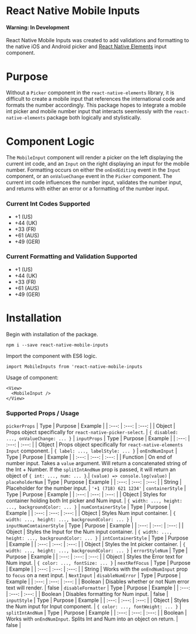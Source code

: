 # React Native Mobile Inputs
#### Warning: In Development

React Native Mobile Inputs was created to add validations and formatting to the native iOS and Android picker and [React Native Elements] input component.

# Purpose

Without a `Picker` component in the `react-native-elements` library, it is difficult to create a mobile input that references the international code and formats the number accordingly.  This package hopes to integrate a mobile int picker and mobile number input that interacts seemlessly with the `react-native-elements` package both logically and stylistically.

# Component Logic

The `MobileInput` component will render a picker on the left displaying the current int code, and an `Input` on the right displaying an input for the mobile number.  Formatting occurs on either the `onEndEditing` event in the `Input` component, or an `onValueChange` event in the `Picker` component. The current int code influences the number input, validates the number input, and returns with either an error or a formatting of the number input.

### Current Int Codes Supported
* +1 (US)
* +44 (UK)
* +33 (FR)
* +61 (AUS)
* +49 (GER)

### Current Formatting and Validation Supported
* +1 (US)
* +44 (UK)
* +33 (FR)
* +61 (AUS)
* +49 (GER)

# Installation
Begin with installation of the package.

```npm i --save react-native-mobile-inputs```

Import the component with ES6 logic.

```import MobileInputs from 'react-native-mobile-inputs```

Usage of component:

```
<View>
  <MobileInput />
</View>
```

### Supported Props / Usage
`pickerProps`
| Type | Purpose | Example |
| :---: | :---: |  :---: |
| Object | Props object specifically for `react-native-picker-select`. | `{ disabled: ..., onValueChange: ... }` |
`inputProps`
| Type | Purpose | Example |
| :---: | :---: |  :---: |
| Object | Props object specifically for `react-native-elements` `Input` component. | `{ label: ..., labelStyle: ... }` |
`onEndNumInput`
| Type | Purpose | Example |
| :---: | :---: |  :---: |
| Function | On end of number input.  Takes a `value` argument.  Will return a concatenated string of the Int + Number.  If the `splitIntAndNum` prop is passed, it will return an object of `{ int: ..., num: ... }`.| `(value) => console.log(value)` |
`placeholderNum`
| Type | Purpose | Example |
| :---: | :---: |  :---: |
| String | Placeholder for the number input. | `'+1 (718) 621 1234'` |
`containerStyle`
| Type | Purpose | Example |
| :---: | :---: |  :---: |
| Object | Styles for container holding both Int picker and Num input. | `{ width: ..., height: ..., backgroundColor: ... }` |
`numContainerStyle`
| Type | Purpose | Example |
| :---: | :---: |  :---: |
| Object | Styles Num input container. | `{ width: ..., height: ..., backgroundColor: ... }` |
`inputNumComtainerStyle`
| Type | Purpose | Example |
| :---: | :---: |  :---: |
| Object | Styles the Input for the Num input container. | `{ width: ..., height: ..., backgroundColor: ... }` |
`intContainerStyle`
| Type | Purpose | Example |
| :---: | :---: |  :---: |
| Object | Styles the Int picker container. | `{ width: ..., height: ..., backgroundColor: ... }` |
`errorStyleNum`
| Type | Purpose | Example |
| :---: | :---: |  :---: |
| Object | Styles the Error text for Num input. | `{ color: ..., fontSize: ... }` |
`nextRefFocus`
| Type | Purpose | Example |
| :---: | :---: |  :---: |
| String | Works with the `onEndNumInput` prop to `focus` on a next input. | `NextInput` |
`disableNumError`
| Type | Purpose | Example |
| :---: | :---: |  :---: |
| Boolean | Disables whether or not Num error text will render. | false |
`disableFormatter`
| Type | Purpose | Example |
| :---: | :---: |  :---: |
| Boolean | Disables formatting for Num input. | false |
`inputStyle`
| Type | Purpose | Example |
| :---: | :---: |  :---: |
| Object | Styles the Num input for Input component. | `{ color: ..., fontWeight: ... }` |
`splitIntAndNum`
| Type | Purpose | Example |
| :---: | :---: |  :---: |
| Boolean | Works with `onEndNumInput`.  Splits Int and Num into an object on return. | false |

   [React Native Elements]: <https://github.com/react-native-training/react-native-elements>
 